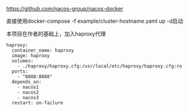 https://github.com/nacos-group/nacos-docker

直接使用docker-compose -f example/cluster-hostname.yaml up -d启动

本项目在作者的基础上，加入haproxy代理
```
haproxy:
  container_name: haproxy
  image: haproxy
  volumes:
    - ./haproxy/haproxy.cfg:/usr/local/etc/haproxy/haproxy.cfg:ro
  ports:
    - "8888:8888"
  depends_on:
    - nacos1
    - nacos2
    - nacos3
  restart: on-failure
```